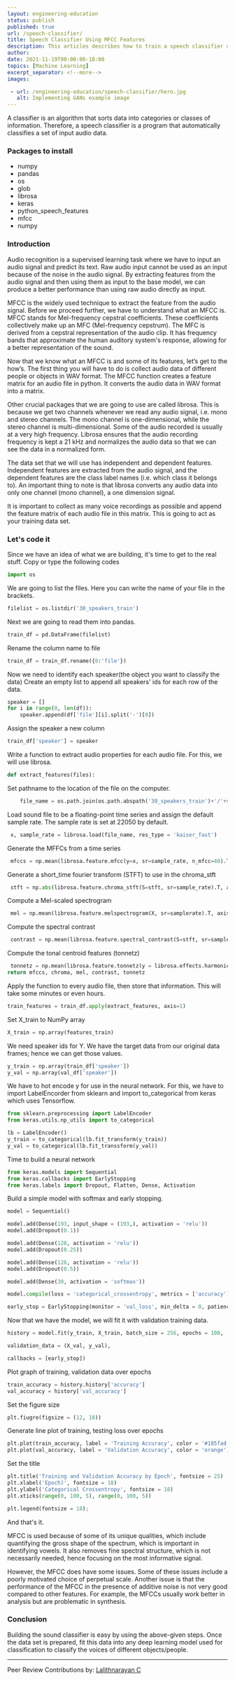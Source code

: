 ```yaml
---
layout: engineering-education
status: publish
published: true
url: /speech-classifier/
title: Speech Classifier Using MFCC Features
description: This articles describes how to train a speech classifier using MFCC features.  
author: 
date: 2021-11-19T00:00:00-18:00
topics: [Machine Learning]
excerpt_separator: <!--more-->
images:

 - url: /engineering-education/speech-classifier/hero.jpg
   alt: Implementing GANs example image
---
```



A classifier is an algorithm that sorts data into categories or classes of information. Therefore, a speech classifier is a program that automatically classifies a set of input audio data.

<!-- more -->
### Packages to install
* numpy
* pandas
* os
* glob
* librosa
* keras
* python_speech_features
* mfcc
* numpy

### Introduction

Audio recognition is a supervised learning task where we have to input an audio signal and predict its text. Raw audio input cannot be used as an input because of the noise in the audio signal. By extracting features from the audio signal and then using them as input to the base model, we can produce a better performance than using raw audio directly as input.

MFCC is the widely used technique to extract the feature from the audio signal. Before we proceed further, we have to understand what an MFCC is. MFCC stands for Mel-frequency cepstral coefficients. These coefficients collectively make up an MFC (Mel-frequency cepstrum). The MFC is derived from a cepstral representation of the audio clip. It has frequency bands that approximate the human auditory system's response, allowing for a better representation of the sound.

Now that we know what an MFCC is and some of its features, let’s get to the how’s.
The first thing you will have to do is collect audio data of different people or objects in WAV format. The MFCC function creates a feature matrix for an audio file in python. It converts the audio data in WAV format into a matrix.

Other crucial packages that we are going to use are called librosa. This is because we get two channels whenever we read any audio signal, i.e. mono and stereo channels. The mono channel is one-dimensional, while the stereo channel is multi-dimensional. Some of the audio recorded is usually at a very high frequency. Librosa ensures that the audio recording frequency is kept a 21 kHz and normalizes the audio data so that we can see the data in a normalized form.

The data set that we will use has independent and dependent features. Independent features are extracted from the audio signal, and the dependent features are the class label names (i.e. which class it belongs to). An important thing to note is that librosa converts any audio data into only one channel (mono channel), a one dimension signal.

It is important to collect as many voice recordings as possible and append the feature matrix of each audio file in this matrix. This is going to act as your training data set.

### Let's code it

Since we have an idea of what we are building, it's time to get to the real stuff. Copy or type the following codes

```py
import os
```

We are going to list the files. Here you can write the name of your file in the brackets.

```py
filelist = os.listdir('30_speakers_train')
```
Next we are going to read them into pandas.
```py
train_df = pd.DataFrame(filelist) 
```
Rename the column name to file
```py
train_df = train_df.rename({0:'file'})
```
Now we need to identify each speaker(the object you want to classify the data)
Create an empty list to append all speakers' ids for each row of the data.
```py
speaker = []
for i in range(0, len(df)):
    speaker.append(df['file'][i].split('-')[0])
```
Assign the speaker a new column
```py
train_df['speaker'] = speaker
```
Write a function to extract audio properties for each audio file. For this, we will use librosa.
```py
def extract_features(files):  
```
Set pathname to the location of the file on the computer.
```py
    file_name = os.path.join(os.path.abspath('30_speakers_train')+'/'+str(files.file))
```
Load sound file to be a floating-point time series and assign the default sample rate. The sample rate is set at 22050 by default.
```py
 x, sample_rate = librosa.load(file_name, res_type = 'kaiser_fast')
```
Generate the MFFCs from a time series
```py
 mfccs = np.mean(librosa.feature.mfcc(y=x, sr=sample_rate, n_mfcc=40).T,axis=0)
```
Generate a short_time fourier transform (STFT) to use in the chroma_stft
```py
 stft = np.abs(librosa.feature.chroma_stft(S=stft, sr=sample_rate).T, axis = 0)
```
Compute a Mel-scaled spectrogram
```py
 mel = np.mean(librosa.feature.melspectrogram(X, sr=samplerate).T, axis = 0)
```
Compute the spectral contrast
```py
 contrast = np.mean(librosa.feature.spectral_contrast(S=stft, sr=sample_rate).T, axis = 0)
```
Compute the tonal centroid features (tonnetz)
```py
 tonnetz = np.mean(librosa.feature.tonnetz(y = librosa.effects.harmonic(X), sr=sample_rate).T, axis = 0)
return mfccs, chroma, mel, contrast, tonnetz
```
Apply the function to every audio file, then store that information. This will take some minutes or even hours.
```py
train_features = train_df.apply(extract_features, axis=1)
```
Set X_train to NumPy array
```py
X_train = np.array(features_train)
```
We need speaker ids for Y. We have the target data from our original data frames; hence we can get those values.
```py
y_train = np.array(train_df['speaker'])
y_val = np.array(val_df['speaker'])
```
We have to hot encode y for use in the neural network. For this, we have to import LabelEncorder from sklearn and import to_categorical from keras which uses Tensorflow.
```py
from sklearn.preprocessing import LabelEncoder
from keras.utils.np_utils import to_categorical

lb = LabelEncoder()
y_train = to_categorical(lb.fit_transform(y_train))
y_val = to_categorical(lb.fit_transsform(y_val))
```
Time to build a neural network
```py
from keras.models import Sequential
from keras.callbacks import EarlyStopping
from keras.labels import Dropout, Flatten, Dense, Activation
```
Build a simple model with softmax and early stopping.
```py
model = Sequential()

model.add(Dense(193, input_shape = (193,), activation = 'relu'))
model.add(Dropout(0.1))

model.add(Dense(128, activation = 'relu'))
model.add(Dropout(0.25))

model.add(Dense(128, activation = 'relu'))
model.add(Dropout(0.5))

model.add(Dense(30, activation = 'softmax'))

model.compile(loss = 'categorical_crossentropy', metrics = ['accuracy'], optimizer = 'adam')

early_stop = EarlyStopping(monitor = 'val_loss', min_delta = 0, patience = 100, verbose = 1, mode = 'auto')
```
Now that we have the model, we will fit it with validation training data.
```py
history = model.fit(y_train, X_train, batch_size = 256, epochs = 100,

validation_data = (X_val, y_val),

callbacks = [early_stop])
```
Plot graph of training, validation data over epochs
```py
train_accuracy = history.history['accuracy']
val_accuracy = history['val_accuracy']
```
Set the figure size
```py
plt.fiugre(figsize = (12, 18))
```
Generate line plot of training, testing loss over epochs
```py
plt.plot(train_accuracy, label = 'Training Accuracy', color = '#185fad')
plt.plot(val_accuracy, label = 'Validation Accuracy', color = 'orange')
```
Set the title
```py
plt.title('Training and Validation Accuracy by Epoch', fontsize = 25)
plt.xlabel('Epoch)', fontsize = 18)
plt.ylabel('Categorical Crossentropy', fontsize = 18)
plt.xticks(range(0, 100, 5), range(0, 100, 5))

plt.legend(fontsize = 18);
```
And that's it.

MFCC is used because of some of its unique qualities, which include quantifying the gross shape of the spectrum, which is important in identifying vowels. It also removes fine spectral structure, which is not necessarily needed, hence focusing on the most informative signal.

However, the MFCC does have some issues. Some of these issues include a poorly motivated choice of perpetual scale. Another issue is that the performance of the MFCC in the presence of additive noise is not very good compared to other features. For example, the MFCCs usually work better in analysis but are problematic in synthesis.

### Conclusion
Building the sound classifier is easy by using the above-given steps. Once the data set is prepared, fit this data into any deep learning model used for classification to classify the voices of different objects/people.

---
Peer Review Contributions by: [Lalithnarayan C](/engineering-education/authors/lalithnarayan-c/)
